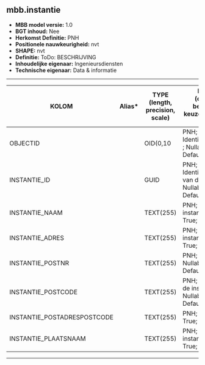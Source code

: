 ## mbb.instantie

* __MBB model versie:__ 1.0
* __BGT inhoud:__ Nee
* __Herkomst Definitie:__ PNH
* __Positionele nauwkeurigheid:__ nvt
* __SHAPE:__ nvt
* __Definitie:__ ToDo: BESCHRIJVING
* __Inhoudelijke eigenaar:__ Ingenieursdiensten
* __Technische eigenaar:__ Data & informatie

***


|KOLOM                               |Alias*                             | TYPE (length, precision, scale) |DEFINITIE (oorsprong; beschrijving; keuzelijst; nullable; default)|
|------                              |----                              |---------------------------------|----
|OBJECTID                            |                                  | OID(0,10                        |PNH; Intern ArcGIS Identificatienummer; ; Nullable: False; Default: None|
|INSTANTIE_ID                        |                                  | GUID                            |PNH; Identificatienummer van de instantie; ; Nullable: True; Default: None|
|INSTANTIE_NAAM                      |                                  | TEXT(255)                       |PNH; Naam van de instantie; ; Nullable: True; Default: None|
|INSTANTIE_ADRES                     |                                  | TEXT(255)                       |PNH; Adres van de instantie; ; Nullable: True; Default: None|
|INSTANTIE_POSTNR                    |                                  | TEXT(255)                       |PNH; Postnummer; ; Nullable: True; Default: None|
|INSTANTIE_POSTCODE                  |                                  | TEXT(255)                       |PNH; Postcode van de instantie; ; Nullable: True; Default: None|
|INSTANTIE_POSTADRESPOSTCODE         |                                  | TEXT(255)                       |PNH; ; ; Nullable: True; Default: None|
|INSTANTIE_PLAATSNAAM                |                                  | TEXT(255)                       |PNH; Plaats van de instantie; ; Nullable: True; Default: None|
***

